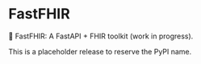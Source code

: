 # FastFHIR
🚀 FastFHIR: A FastAPI + FHIR toolkit (work in progress).

This is a placeholder release to reserve the PyPI name.
